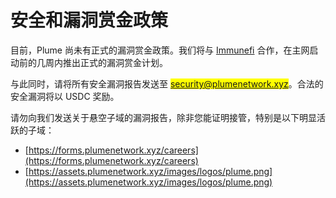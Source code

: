 # 安全和漏洞赏金政策

目前，Plume 尚未有正式的漏洞赏金政策。我们将与 [Immunefi](https://immunefi.com/) 合作，在主网启动前的几周内推出正式的漏洞赏金计划。

与此同时，请将所有安全漏洞报告发送至 <mark style="color:blue;">security@plumenetwork.xyz</mark>。合法的安全漏洞将以 USDC 奖励。

请勿向我们发送关于悬空子域的漏洞报告，除非您能证明接管，特别是以下明显活跃的子域：

* [https://forms.plumenetwork.xyz/careers](https://forms.plumenetwork.xyz/careers)
* [https://assets.plumenetwork.xyz/images/logos/plume.png](https://assets.plumenetwork.xyz/images/logos/plume.png)
